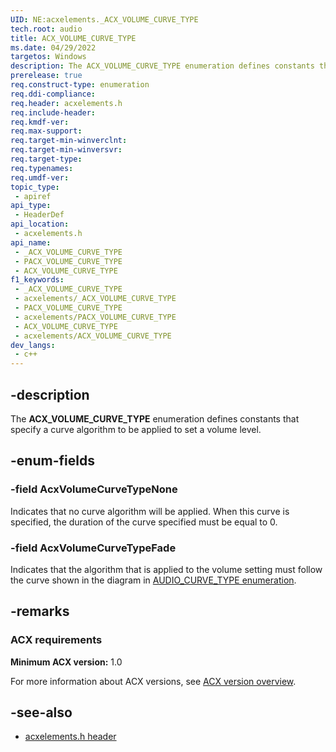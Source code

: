 ```yaml
---
UID: NE:acxelements._ACX_VOLUME_CURVE_TYPE
tech.root: audio 
title: ACX_VOLUME_CURVE_TYPE
ms.date: 04/29/2022
targetos: Windows
description: The ACX_VOLUME_CURVE_TYPE enumeration defines constants that specify a curve algorithm to be applied to set a volume level.
prerelease: true
req.construct-type: enumeration
req.ddi-compliance: 
req.header: acxelements.h
req.include-header: 
req.kmdf-ver: 
req.max-support: 
req.target-min-winverclnt: 
req.target-min-winversvr: 
req.target-type: 
req.typenames: 
req.umdf-ver: 
topic_type:
 - apiref
api_type:
 - HeaderDef
api_location:
 - acxelements.h
api_name:
 - _ACX_VOLUME_CURVE_TYPE
 - PACX_VOLUME_CURVE_TYPE
 - ACX_VOLUME_CURVE_TYPE
f1_keywords:
 - _ACX_VOLUME_CURVE_TYPE
 - acxelements/_ACX_VOLUME_CURVE_TYPE
 - PACX_VOLUME_CURVE_TYPE
 - acxelements/PACX_VOLUME_CURVE_TYPE
 - ACX_VOLUME_CURVE_TYPE
 - acxelements/ACX_VOLUME_CURVE_TYPE
dev_langs:
 - c++
---
```


## -description

The **ACX_VOLUME_CURVE_TYPE** enumeration defines constants that specify a curve algorithm to be applied to set a volume level.

## -enum-fields

### -field AcxVolumeCurveTypeNone

Indicates that no curve algorithm will be applied. When this curve is specified, the duration of the curve specified must be equal to 0.

### -field AcxVolumeCurveTypeFade

Indicates that the algorithm that is applied to the volume setting must follow the curve shown in the diagram in [AUDIO_CURVE_TYPE enumeration](/windows-hardware/drivers/ddi/ksmedia/ne-ksmedia-audio_curve_type).

## -remarks


### ACX requirements

**Minimum ACX version:** 1.0

For more information about ACX versions, see [ACX version overview](/windows-hardware/drivers/audio/acx-version-overview).

## -see-also

- [acxelements.h header](index.md)
